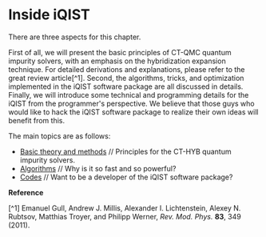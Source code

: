 # Inside iQIST

There are three aspects for this chapter. 

First of all, we will present the basic principles of CT-QMC quantum impurity solvers, with an emphasis on the hybridization expansion technique. For detailed derivations and explanations, please refer to the great review article[^1]. Second, the algorithms, tricks, and optimization implemented in the iQIST software package are all discussed in details. Finally, we will introduce some technical and programming details for the iQIST from the programmer's perspective. We believe that those guys who would like to hack the iQIST software package to realize their own ideas will benefit from this.

The main topics are as follows:

* [Basic theory and methods](basic.md) // Principles for the CT-HYB quantum impurity solvers.
* [Algorithms](algo.md) // Why is it so fast and so powerful?
* [Codes](code.md) // Want to be a developer of the iQIST software package?

**Reference**

[^1] Emanuel Gull, Andrew J. Millis, Alexander I. Lichtenstein, Alexey N. Rubtsov, Matthias Troyer, and Philipp Werner, *Rev. Mod. Phys.* **83**, 349 (2011).